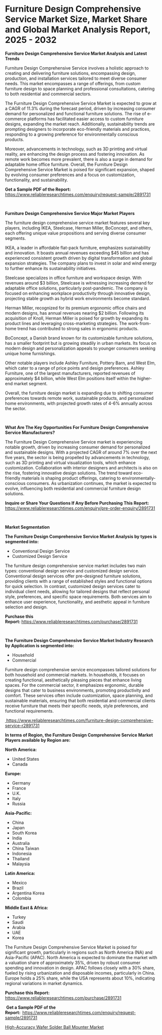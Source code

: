 <p><h1>Furniture Design Comprehensive Service Market Size, Market Share and Global Market Analysis Report, 2025 - 2032</h1></p><p><strong>Furniture Design Comprehensive Service Market Analysis and Latest Trends</strong></p>
<p><p>Furniture Design Comprehensive Service involves a holistic approach to creating and delivering furniture solutions, encompassing design, production, and installation services tailored to meet diverse consumer needs. This market encompasses a range of offerings, from custom furniture design to space planning and professional consultations, catering to both residential and commercial sectors.</p><p>The Furniture Design Comprehensive Service Market is expected to grow at a CAGR of 11.3% during the forecast period, driven by increasing consumer demand for personalized and functional furniture solutions. The rise of e-commerce platforms has facilitated easier access to custom furniture designs, expanding the market reach. Additionally, sustainability trends are prompting designers to incorporate eco-friendly materials and practices, responding to a growing preference for environmentally conscious products.</p><p>Moreover, advancements in technology, such as 3D printing and virtual reality, are enhancing the design process and fostering innovation. As remote work becomes more prevalent, there is also a surge in demand for adaptable home office furniture. Overall, the Furniture Design Comprehensive Service Market is poised for significant expansion, shaped by evolving consumer preferences and a focus on customization, functionality, and sustainability.</p></p>
<p><strong>Get a Sample PDF of the Report:&nbsp;</strong> <a href="https://www.reliableresearchtimes.com/enquiry/request-sample/2891731?utm_campaign=3532&utm_medium=2&utm_source=Github&utm_content=ia&utm_term=14032025&utm_id=furniture-design-comprehensive-service">https://www.reliableresearchtimes.com/enquiry/request-sample/2891731</a></p>
<p>&nbsp;</p>
<p><strong>Furniture Design Comprehensive Service Major Market Players</strong></p>
<p><p>The furniture design comprehensive service market features several key players, including IKEA, Steelcase, Herman Miller, BoConcept, and others, each offering unique value propositions and serving diverse consumer segments.</p><p>IKEA, a leader in affordable flat-pack furniture, emphasizes sustainability and innovation. It boasts annual revenues exceeding $45 billion and has experienced consistent growth driven by digital transformation and global expansion strategies. The company plans to invest in solar and wind energy to further enhance its sustainability initiatives.</p><p>Steelcase specializes in office furniture and workspace design. With revenues around $3 billion, Steelcase is witnessing increasing demand for adaptable office solutions, particularly post-pandemic. The company is focused on enhancing workplace productivity through innovative design, projecting stable growth as hybrid work environments become standard.</p><p>Herman Miller, recognized for its premium ergonomic office chairs and modern designs, has annual revenues nearing $2 billion. Following its acquisition of Knoll, Herman Miller is poised for growth by expanding its product lines and leveraging cross-marketing strategies. The work-from-home trend has contributed to strong sales in ergonomic products.</p><p>BoConcept, a Danish brand known for its customizable furniture solutions, has a smaller footprint but is growing steadily in urban markets. Its focus on modern design and personalization appeals to younger consumers seeking unique home furnishings.</p><p>Other notable players include Ashley Furniture, Pottery Barn, and West Elm, which cater to a range of price points and design preferences. Ashley Furniture, one of the largest manufacturers, reported revenues of approximately $4 billion, while West Elm positions itself within the higher-end market segment.</p><p>Overall, the furniture design market is expanding due to shifting consumer preferences towards remote work, sustainable products, and personalized home environments, with projected growth rates of 4-6% annually across the sector.</p></p>
<p>&nbsp;</p>
<p><strong>What Are The Key Opportunities For Furniture Design Comprehensive Service Manufacturers?</strong></p>
<p><p>The Furniture Design Comprehensive Service market is experiencing notable growth, driven by increasing consumer demand for personalized and sustainable designs. With a projected CAGR of around 7% over the next five years, the sector is being propelled by advancements in technology, such as 3D printing and virtual visualization tools, which enhance customization. Collaboration with interior designers and architects is also on the rise, fostering innovative design solutions. The trend toward eco-friendly materials is shaping product offerings, catering to environmentally-conscious consumers. As urbanization continues, the market is expected to evolve, influencing both residential and commercial furniture design solutions.</p></p>
<p><strong>Inquire or Share Your Questions If Any Before Purchasing This Report:</strong> <a href="https://www.reliableresearchtimes.com/enquiry/pre-order-enquiry/2891731?utm_campaign=3532&utm_medium=2&utm_source=Github&utm_content=ia&utm_term=14032025&utm_id=furniture-design-comprehensive-service">https://www.reliableresearchtimes.com/enquiry/pre-order-enquiry/2891731</a></p>
<p>&nbsp;</p>
<p><strong>Market Segmentation</strong></p>
<p><strong>The Furniture Design Comprehensive Service Market Analysis by types is segmented into:</strong></p>
<p><ul><li>Conventional Design Service</li><li>Customized Design Service</li></ul></p>
<p><p>The furniture design comprehensive service market includes two main types: conventional design service and customized design service. Conventional design services offer pre-designed furniture solutions, providing clients with a range of established styles and functional options for quick selection. In contrast, customized design services cater to individual client needs, allowing for tailored designs that reflect personal style, preferences, and specific space requirements. Both services aim to enhance user experience, functionality, and aesthetic appeal in furniture selection and design.</p></p>
<p><strong>Purchase this Report:&nbsp;</strong><a href="https://www.reliableresearchtimes.com/purchase/2891731?utm_campaign=3532&utm_medium=2&utm_source=Github&utm_content=ia&utm_term=14032025&utm_id=furniture-design-comprehensive-service">https://www.reliableresearchtimes.com/purchase/2891731</a></p>
<p>&nbsp;</p>
<p><strong>The Furniture Design Comprehensive Service Market Industry Research by Application is segmented into:</strong></p>
<p><ul><li>Household</li><li>Commercial</li></ul></p>
<p><p>Furniture design comprehensive service encompasses tailored solutions for both household and commercial markets. In households, it focuses on creating functional, aesthetically pleasing pieces that enhance living spaces. For the commercial sector, it emphasizes ergonomic, durable designs that cater to business environments, promoting productivity and comfort. These services often include customization, space planning, and sustainable materials, ensuring that both residential and commercial clients receive furniture that meets their specific needs, style preferences, and functional requirements.</p></p>
<p><a href="https://www.reliableresearchtimes.com/furniture-design-comprehensive-service-r2891731?utm_campaign=3532&utm_medium=2&utm_source=Github&utm_content=ia&utm_term=14032025&utm_id=furniture-design-comprehensive-service">&nbsp;https://www.reliableresearchtimes.com/furniture-design-comprehensive-service-r2891731</a></p>
<p><strong>In terms of Region, the Furniture Design Comprehensive Service Market Players available by Region are:</strong></p>
<p>
    <p> <strong> North America: </strong>
        <ul>
            <li>United States</li>
            <li>Canada</li>
        </ul>
        </p> 
    <p> <strong> Europe: </strong>
        <ul>
            <li>Germany</li>
            <li>France</li>
            <li>U.K.</li>
            <li>Italy</li>
            <li>Russia</li>
        </ul>
        </p> 
    <p> <strong> Asia-Pacific: </strong>
        <ul>
            <li>China</li>
            <li>Japan</li>
            <li>South Korea</li>
            <li>India</li>
            <li>Australia</li>
            <li>China Taiwan</li>
            <li>Indonesia</li>
            <li>Thailand</li>
            <li>Malaysia</li>
        </ul>
        </p> 
    <p> <strong> Latin America: </strong>
        <ul>
            <li>Mexico</li>
            <li>Brazil</li>
            <li>Argentina Korea</li>
            <li>Colombia</li>
        </ul>
        </p> 
    <p> <strong> Middle East & Africa: </strong>
        <ul>
            <li>Turkey</li>
            <li>Saudi</li>
            <li>Arabia</li>
            <li>UAE</li>
            <li>Korea</li>
        </ul>
    </p>
    </p>
<p><p>The Furniture Design Comprehensive Service Market is poised for significant growth, particularly in regions such as North America (NA) and Asia-Pacific (APAC). North America is expected to dominate the market with a valuation share of approximately 35%, driven by robust consumer spending and innovation in design. APAC follows closely with a 30% share, fueled by rising urbanization and disposable incomes, particularly in China. Europe holds a 25% share, while the USA represents about 10%, indicating regional variations in market dynamics.</p></p>
<p><strong>Purchase this Report: </strong><a href="https://www.reliableresearchtimes.com/purchase/2891731?utm_campaign=3532&utm_medium=2&utm_source=Github&utm_content=ia&utm_term=14032025&utm_id=furniture-design-comprehensive-service">https://www.reliableresearchtimes.com/purchase/2891731</a></p>
<p>&nbsp;<strong>Get a Sample PDF of the Report:&nbsp;&nbsp;</strong><a href="https://www.reliableresearchtimes.com/enquiry/request-sample/2891731?utm_campaign=3532&utm_medium=2&utm_source=Github&utm_content=ia&utm_term=14032025&utm_id=furniture-design-comprehensive-service">https://www.reliableresearchtimes.com/enquiry/request-sample/2891731</a></p>
<p><strong></strong></p>
<p><p><a href="https://github.com/belhejmawoue/Market-Research-Report-List-1/blob/main/high-accuracy-wafer-solder-ball-mounter-market.md?utm_campaign=3532&utm_medium=2&utm_source=Github&utm_content=ia&utm_term=14032025&utm_id=furniture-design-comprehensive-service">High-Accuracy Wafer Solder Ball Mounter Market</a></p></p>